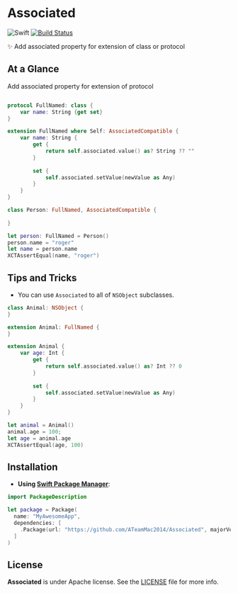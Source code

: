 # Associated
![Swift](https://img.shields.io/badge/Swift-5.0-orange.svg)
[![Build Status](https://travis-ci.org/devxoul/Then.svg?branch=master)](https://travis-ci.org/devxoul/Then)

✨ Add associated property  for extension of class or protocol


## At a Glance

Add associated property  for extension of protocol

```swift

protocol FullNamed: class {
    var name: String {get set}
}

extension FullNamed where Self: AssociatedCompatible {
    var name: String {
        get {
            return self.associated.value() as? String ?? ""
        }
        
        set {
            self.associated.setValue(newValue as Any)
        }
    }
}

class Person: FullNamed, AssociatedCompatible {
    
}

let person: FullNamed = Person()
person.name = "roger"
let name = person.name
XCTAssertEqual(name, "roger")
```

## Tips and Tricks

- You can use `Associated` to all of `NSObject` subclasses.

```swift
class Animal: NSObject {
}

extension Animal: FullNamed {
}

extension Animal {
    var age: Int {
        get {
            return self.associated.value() as? Int ?? 0
        }
        
        set {
            self.associated.setValue(newValue as Any)
        }
    }
}

let animal = Animal()
animal.age = 100;
let age = animal.age
XCTAssertEqual(age, 100)
```

## Installation

- **Using [Swift Package Manager](https://swift.org/package-manager)**:

```swift
import PackageDescription

let package = Package(
  name: "MyAwesomeApp",
  dependencies: [
    .Package(url: "https://github.com/ATeamMac2014/Associated", majorVersion: 1),
  ]
)
```

## License

**Associated** is under Apache license. See the [LICENSE](LICENSE) file for more info.
